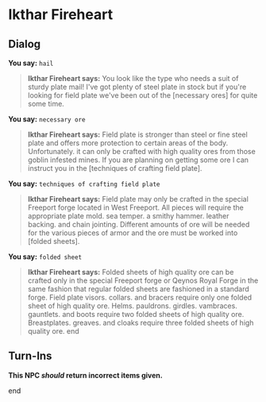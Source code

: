 # Ikthar Fireheart
## Dialog

**You say:** `hail`



>**Ikthar Fireheart says:** You look like the type who needs a suit of sturdy plate mail! I've got plenty of steel plate in stock but if you're looking for field plate we've been out of the [necessary ores] for quite some time.

**You say:** `necessary ore`



>**Ikthar Fireheart says:** Field plate is stronger than steel or fine steel plate and offers more protection to certain areas of the body. Unfortunately. it can only be crafted with high quality ores from those goblin infested mines. If you are planning on getting some ore I can instruct you in the [techniques of crafting field plate].

**You say:** `techniques of crafting field plate`



>**Ikthar Fireheart says:** Field plate may only be crafted in the special Freeport forge located in West Freeport. All pieces will require the appropriate plate mold. sea temper. a smithy hammer. leather backing. and chain jointing. Different amounts of ore will be needed for the various pieces of armor and the ore must be worked into [folded sheets].

**You say:** `folded sheet`



>**Ikthar Fireheart says:** Folded sheets of high quality ore can be crafted only in the special Freeport forge or Qeynos Royal Forge in the same fashion that regular folded sheets are fashioned in a standard forge. Field plate visors. collars. and bracers require only one folded sheet of high quality ore. Helms. pauldrons. girdles. vambraces. gauntlets. and boots require two folded sheets of high quality ore. Breastplates. greaves. and cloaks require three folded sheets of high quality ore.
end

## Turn-Ins



**This NPC *should* return incorrect items given.**

end